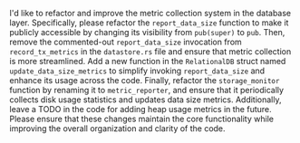 I'd like to refactor and improve the metric collection system in the database layer. Specifically, please refactor the `report_data_size` function to make it publicly accessible by changing its visibility from `pub(super)` to `pub`. Then, remove the commented-out `report_data_size` invocation from `record_tx_metrics` in the `datastore.rs` file and ensure that metric collection is more streamlined. Add a new function in the `RelationalDB` struct named `update_data_size_metrics` to simplify invoking `report_data_size` and enhance its usage across the code. Finally, refactor the `storage_monitor` function by renaming it to `metric_reporter`, and ensure that it periodically collects disk usage statistics and updates data size metrics. Additionally, leave a TODO in the code for adding heap usage metrics in the future. Please ensure that these changes maintain the core functionality while improving the overall organization and clarity of the code.
